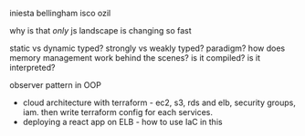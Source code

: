 iniesta
bellingham
isco
ozil

why is that *only* js landscape is changing so fast

static vs dynamic typed?
strongly vs weakly typed?
paradigm?
how does memory management work behind the scenes?
is it compiled? is it interpreted?


observer pattern in OOP


- cloud architecture with terraform - ec2, s3, rds and elb, security groups, iam. then write terraform config for each services.
- deploying a react app on ELB - how to use IaC in this